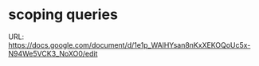 # scoping queries

URL: https://docs.google.com/document/d/1e1p_WAlHYsan8nKxXEKOQoUc5x-N94We5VCK3_NoXO0/edit
